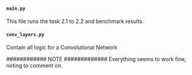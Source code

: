 #### `main.py`

This file runs the task 2.1 to 2.2 and benchmark results.

#### `conv_layers.py`

Contain all logic for a Convolutional Network

############ NOTE #############
Everything seems to work fine, noting to comment on.
